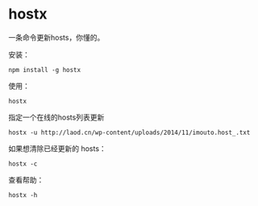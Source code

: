 hostx
===========

一条命令更新hosts，你懂的。

安装：

    npm install -g hostx

使用：

    hostx

指定一个在线的hosts列表更新

    hostx -u http://laod.cn/wp-content/uploads/2014/11/imouto.host_.txt


如果想清除已经更新的 hosts：

    hostx -c

查看帮助：

    hostx -h


